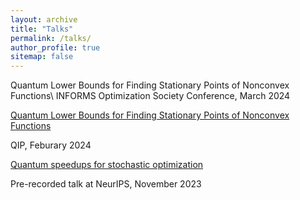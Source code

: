 ```yaml
---
layout: archive
title: "Talks"
permalink: /talks/
author_profile: true
sitemap: false
---
```


Quantum Lower Bounds for Finding Stationary Points of Nonconvex Functions\\ INFORMS Optimization Society Conference, March 2024

[Quantum Lower Bounds for Finding Stationary Points of Nonconvex Functions](https://www.youtube.com/watch?v=24ZJyB9JfTs&t=928s)

QIP, Feburary 2024

[Quantum speedups for stochastic optimization](https://recorder-v3.slideslive.com/?share=88602&s=8db9eb5c-9669-4695-aaf1-12239a81d4b6)

Pre-recorded talk at NeurIPS, November 2023
